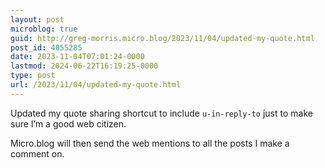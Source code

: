 ```yaml
---
layout: post
microblog: true
guid: http://greg-morris.micro.blog/2023/11/04/updated-my-quote.html
post_id: 4055285
date: 2023-11-04T07:01:24-0000
lastmod: 2024-06-22T16:19:25-0000
type: post
url: /2023/11/04/updated-my-quote.html
---
```

Updated my quote sharing shortcut to include `u-in-reply-to` just to make sure I’m a good web citizen. 

Micro.blog will then send the web mentions to all the posts I make a comment on. 
